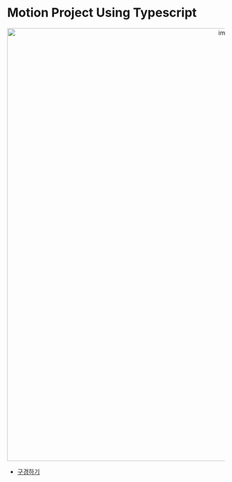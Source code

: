 # Motion Project Using Typescript

<p align="center">
<img width="1003" alt="image" src="https://github.com/wandakim/Motion/assets/74309458/788f2272-140d-4c72-88e5-92bbfb8068c7">
</p>

- [구경하기](https://enchanting-naiad-eae2bd.netlify.app/)
